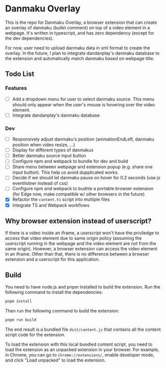 # Danmaku Overlay

This is the repo for Danmaku Overlay, a browser extension that can create an overlay of danmaku (bullet comment) on top of a video element in a webpage. It's written in typescript, and has zero dependency (except for the dev dependencies).

For now, user need to upload danmaku data in xml format to create the overlay. In the future, I plan to integrate dandanplay's danmaku database to the extension and automatically match danmaku based on webpage title.

## Todo List

### Features

- [ ] Add a dropdown menu for user to select danmaku source. This menu should only appear when the user's mouse is hovering over the video element.
- [ ] Integrate dandanplay's danmaku database

### Dev

- [ ] Responsively adjust danmaku's position (animationEndLeft, danmaku position when video resize, ...)
- [ ] Display for different types of danmakus
- [ ] Better danmaku source input button
- [ ] Configure npm and webpack to bundle for dev and build
- [ ] Share menu between webpage and extension popup (e.g. share one input button). This help us avoid dupplicated works.
- [ ] Decide if we should let danmaku pause on hover for 0.2 seconds (use js eventlistner instead of css)
- [ ] Configure npm and webpack to budnle a portable browser extension (for Edge now, make compatible w/ other browsers in the future)
- [x] Refactor the `content.ts` script into multiple files
- [x] Integrate TS and Webpack workflows

## Why browser extension instead of userscript?

If there is a video inside an iframe, a userscript won't have the priviledge to access that video element due to same origin policy (assuming the userscript running in the webpage and the video element are not from the same origin). However, a browser extension can access the video element in an iframe. Other than that, there is no difference between a browser extension and a userscript for this application.

## Build

You need to have node.js and pnpm installed to build the extension. Run the following command to install the dependencies:

```bash
pnpm install
```

Then run the following command to build the extension:

```bash
pnpm run build
```

The end result is a bundled file `dist/content.js` that contains all the content script code for the extension.

To load the extension with this local bundled content script, you need to load the extension as an unpacked extension in your browser. For example, in Chrome, you can go to `chrome://extensions/`, enable developer mode, and click "Load unpacked" to load the extension.


